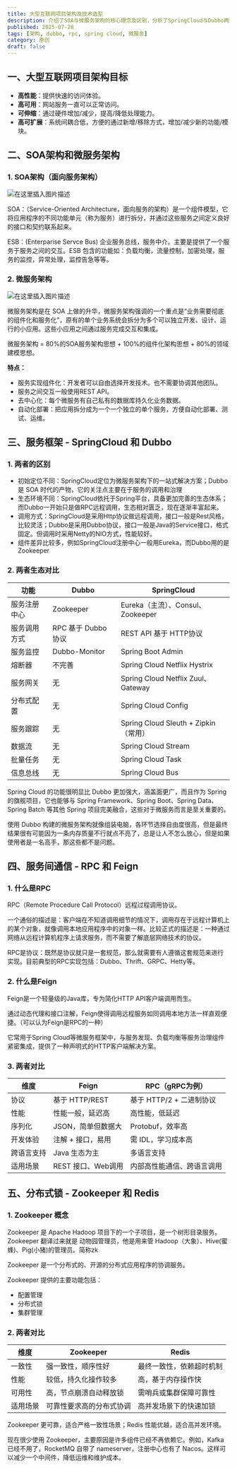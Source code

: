 ```yaml
---
title: 大型互联网项目架构及技术选型
description: 介绍了SOA与微服务架构的核心理念及区别，分析了SpringCloud与Dubbo两大服务框架的定位与生态对比，阐述了RPC与Feign在服务间通信中的应用场景和优劣，最后对分布式锁的主流实现Zookeeper与Redis进行了对比，帮助读者全面理解互联网项目架构设计与技术选型的关键要点。
published: 2025-07-20
tags: [架构, dubbo, rpc, spring cloud, 微服务]
category: 原创
draft: false
---
```


## 一、大型互联网项目架构目标

- **高性能**：提供快速的访问体验。
- **高可用**：网站服务一直可以正常访问。
- **可伸缩**：通过硬件增加/减少，提高/降低处理能力。
- **高可扩展**：系统间耦合低，方便的通过新增/移除方式，增加/减少新的功能/模块。


## 二、SOA架构和微服务架构

### 1. SOA架构（面向服务架构）
![在这里插入图片描述](https://i-blog.csdnimg.cn/direct/babaf9902a424e24bc5dcc2fe3a7b8d4.png#pic_center)

SOA：（Service-Oriented Architecture，面向服务的架构）是一个组件模型，它将应用程序的不同功能单元（称为服务）进行拆分，并通过这些服务之间定义良好的接口和契约联系起来。

ESB：(Enterparise Servce Bus) 企业服务总线，服务中介。主要是提供了一个服务于服务之间的交互。ESB 包含的功能如：负载均衡，流量控制，加密处理，服务的监控，异常处理，监控告急等等。

### 2. 微服务架构
![在这里插入图片描述](https://i-blog.csdnimg.cn/direct/ae3960d3401f49fbb3625222f6cdc14c.png#pic_center)

微服务架构是在 SOA 上做的升华，微服务架构强调的一个重点是“业务需要彻底的组件化和服务化”，原有的单个业务系统会拆分为多个可以独立开发、设计、运行的小应用。这些小应用之间通过服务完成交互和集成。

微服务架构 = 80%的SOA服务架构思想 + 100%的组件化架构思想 + 80%的领域建模思想。

**特点：**
- 服务实现组件化：开发者可以自由选择开发技术。也不需要协调其他团队。
- 服务之间交互一般使用REST API。
- 去中心化：每个微服务有自己私有的数据库持久化业务数据。
- 自动化部署：把应用拆分成为一个一个独立的单个服务，方便自动化部署、测试、运维。


## 三、服务框架 - SpringCloud 和 Dubbo

### 1. 两者的区别

- 初始定位不同：SpringCloud定位为微服务架构下的一站式解决方案；Dubbo 是 SOA 时代的产物，它的关注点主要在于服务的调用和治理
- 生态环境不同：SpringCloud依托于Spring平台，具备更加完善的生态体系；而Dubbo一开始只是做RPC远程调用，生态相对匮乏，现在逐渐丰富起来。
- 调用方式：SpringCloud是采用Http协议做远程调用，接口一般是Rest风格，比较灵活；Dubbo是采用Dubbo协议，接口一般是Java的Service接口，格式固定。但调用时采用Netty的NIO方式，性能较好。
- 组件差异比较多，例如SpringCloud注册中心一般用Eureka，而Dubbo用的是Zookeeper

### 2. 两者生态对比

| 功能           | Dubbo           | SpringCloud                           |
| -------------- | --------------- | ------------------------------------- |
| 服务注册中心   | Zookeeper       | Eureka（主流）、Consul、Zookeeper     |
| 服务调用方式   | RPC 基于 Dubbo协议 | REST API 基于 HTTP协议              |
| 服务监控       | Dubbo-Monitor   | Spring Boot Admin                     |
| 熔断器         | 不完善          | Spring Cloud Netflix Hystrix          |
| 服务网关       | 无              | Spring Cloud Netflix Zuul、Gateway    |
| 分布式配置     | 无              | Spring Cloud Config                   |
| 服务跟踪       | 无              | Spring Cloud Sleuth + Zipkin（常用）  |
| 数据流         | 无              | Spring Cloud Stream                   |
| 批量任务       | 无              | Spring Cloud Task                     |
| 信息总线       | 无              | Spring Cloud Bus                      |

Spring Cloud 的功能很明显比 Dubbo 更加强大，涵盖面更广，而且作为 Spring 的旗舰项目，它也能够与 Spring Framework、Spring Boot、Spring Data、Spring Batch 等其他 Spring 项目完美融合，这些对于微服务而言是至关重要的。

使用 Dubbo 构建的微服务架构就像组装电脑，各环节选择自由度很高，但是最终结果很有可能因为一条内存质量不行就点不亮了，总是让人不怎么放心，但是如果使用者是一名高手，那这些都不是问题。


## 四、服务间通信 - RPC 和 Feign

### 1. 什么是RPC

RPC（Remote Procedure Call Protocol）远程过程调用协议。

一个通俗的描述是：客户端在不知道调用细节的情况下，调用存在于远程计算机上的某个对象，就像调用本地应用程序中的对象一样。比较正式的描述是：一种通过网络从远程计算机程序上请求服务，而不需要了解底层网络技术的协议。

RPC是协议：既然是协议就只是一套规范，那么就需要有人遵循这套规范来进行实现。目前典型的RPC实现包括：Dubbo、Thrift、GRPC、Hetty等。

### 2. 什么是Feign

Feign是一个轻量级的Java库，专为简化HTTP API客户端调用而生。

通过动态代理和接口注解，Feign使得调用远程服务如同调用本地方法一样直观便捷。（可以认为Feign是RPC的一种）

它常用于Spring Cloud等微服务框架中，与服务发现、负载均衡等服务治理组件紧密集成，提供了一种声明式的HTTP客户端解决方案。

### 3. 两者对比

| 维度         | Feign           | RPC（gRPC为例）                   |
| ------------ | --------------- | --------------------------------- |
| 协议         | 基于 HTTP/REST  | 基于 HTTP/2 + 二进制协议          |
| 性能         | 性能一般，延迟高 | 高性能，低延迟                    |
| 序列化       | JSON，简单但数据大 | Protobuf，效率高                 |
| 开发体验     | 注解 + 接口，易用 | 需 IDL，学习成本高                |
| 跨语言支持   | Java 生态为主    | 多语言支持                        |
| 适用场景     | REST 接口、Web调用 | 内部高性能通信、跨语言调用       |


## 五、分布式锁 - Zookeeper 和 Redis

### 1. Zookeeper 概念

Zookeeper 是 Apache Hadoop 项目下的一个子项目，是一个树形目录服务。Zookeeper 翻译过来就是 动物园管理员，他是用来管 Hadoop（大象）、Hive(蜜蜂)、Pig(小猪)的管理员。简称zk

Zookeeper 是一个分布式的、开源的分布式应用程序的协调服务。

Zookeeper 提供的主要功能包括：
- 配置管理
- 分布式锁
- 集群管理

### 2. 两者对比

| 维度         | Zookeeper           | Redis                              |
| ------------ | ------------------- | ---------------------------------- |
| 一致性       | 强一致性，顺序性好  | 最终一致性，依赖超时机制           |
| 性能         | 较低，持久化操作较多 | 高，基于内存操作快                 |
| 可用性       | 高，节点崩溃自动释放锁 | 需哨兵或集群保障可靠性           |
| 适用场景     | 可靠性要求高的分布式协调 | 高并发场景下的快速加锁           |

Zookeeper 更可靠，适合严格一致性场景；Redis 性能优越，适合高并发环境。

现在很少使用 Zookeeper，主要原因是许多组件已经不再依赖它。例如，Kafka 已经不用了，RocketMQ 自带了 nameserver，注册中心也有了 Nacos。这样可以减少一个中间件，降低运维和维护成本。